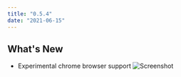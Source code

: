 ```yaml
---
title: "0.5.4"
date: "2021-06-15"
---
```


## What's New

- Experimental chrome browser support
![Screenshot](/images/updates/88/screenshot.png)